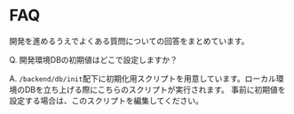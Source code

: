# FAQ

開発を進めるうえでよくある質問についての回答をまとめています。

Q. 開発環境DBの初期値はどこで設定しますか？

A. `/backend/db/init`配下に初期化用スクリプトを用意しています。ローカル環境のDBを立ち上げる際にこちらのスクリプトが実行されます。
事前に初期値を設定する場合は、このスクリプトを編集してください。
